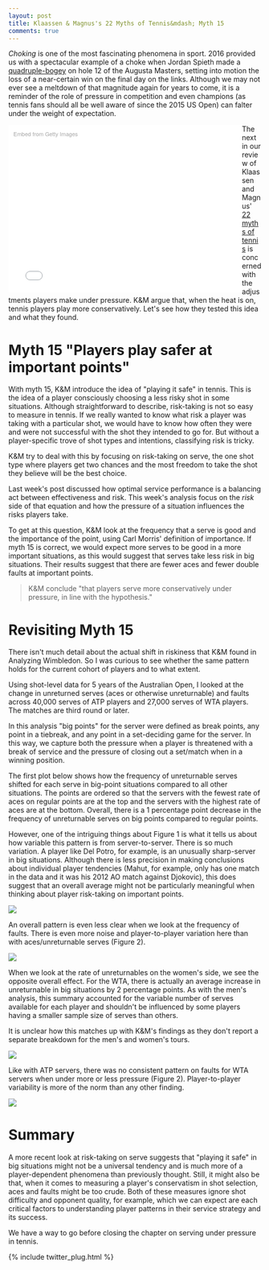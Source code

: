 ```yaml
---
layout: post
title: Klaassen & Magnus's 22 Myths of Tennis&mdash; Myth 15
comments: true
---
```


_Choking_ is one of the most fascinating phenomena in sport. 2016 provided us with a spectacular example of a choke when Jordan Spieth made a [quadruple-bogey](http://www.smh.com.au/sport/golf/us-masters-golf-2016-jordan-spieths-eye-fails-him-as-danny-willett-takes-the-green-jacket-20160411-go3dsn.html) on hole 12 of the Augusta Masters, setting into motion the loss of a near-certain win on the final day on the links. Although we may not ever see a meltdown of that magnitude again for years to come, it is a reminder of the role of pressure in competition and even champions (as tennis fans should all be well aware of since the 2015 US Open) can falter under the weight of expectation.

<div class="getty embed image" style="background-color:#fff;display:inline-block;font-family:'Helvetica Neue',Helvetica,Arial,sans-serif;color:#a7a7a7;font-size:11px;width:100%;max-width:445px;float:left;padding:2%;"><div style="padding:0;margin:0;text-align:left;"><a href="http://www.gettyimages.com/detail/469508008" target="_blank" style="color:#a7a7a7;text-decoration:none;font-weight:normal !important;border:none;display:inline-block;">Embed from Getty Images</a></div><div style="overflow:hidden;position:relative;height:0;padding:66.666667% 0 0 0;width:100%;"><iframe src="//embed.gettyimages.com/embed/469508008?et=_DxttAACQLlf0GOtLHMm1Q&viewMoreLink=on&sig=Q95xEewXIkE0FtqxP3E20P2AQRlzjsa32B9l2227eLE=&caption=true" width="445" height="297" scrolling="no" frameborder="0" style="display:inline-block;position:absolute;top:0;left:0;width:100%;height:100%;margin:0;"></iframe></div><p style="margin:0;"></p></div>

The next in our review of Klaassen and Magnus' [22 myths of tennis](https://global.oup.com/academic/product/analyzing-wimbledon-9780199355952?cc=us&lang=en&#) is concerned with the adjustments players make under pressure. K&M argue that, when the heat is on, tennis players play more conservatively. Let's see how they tested this idea and what they found. 


# Myth 15 "Players play safer at important points"

With myth 15, K&M introduce the idea of "playing it safe" in tennis. This is the idea of a player consciously choosing a less risky shot in some situations. Although straightforward to describe, risk-taking is not so easy to measure in tennis. If we really wanted to know what risk a player was taking with a particular shot, we would have to know how often they were and were not successful with the shot they intended to go for. But without a player-specific trove of shot types and intentions, classifying risk is tricky. 

K&M try to deal with this by focusing on risk-taking on serve, the one shot type where players get two chances and the most freedom to take the shot they believe will be the best choice. 

Last week's post discussed how optimal service performance is a balancing act between effectiveness and risk. This week's analysis focus on the _risk_ side of that equation and how the pressure of a situation influences the risks players take.

To get at this question, K&M look at the frequency that a serve is good and the importance of the point, using Carl Morris' definition of importance. If myth 15 is correct, we would expect more serves to be good in a more important situations, as this would suggest that serves take less risk in big situations. Their results suggest that there are fewer aces and fewer double faults at important points. 

> K&M conclude "that players serve more conservatively under pressure, in line with the hypothesis."


# Revisiting Myth 15

There isn't much detail about the actual shift in riskiness that K&M found in Analyzing Wimbledon. So I was curious to see whether the same pattern holds for the current cohort of players and to what extent. 

Using shot-level data for 5 years of the Australian Open, I looked at the change in unreturned serves (aces or otherwise unreturnable) and faults across 40,000 serves of ATP players and 27,000 serves of WTA players. The matches are third round or later.

In this analysis "big points" for the server were defined as break points, any point in a tiebreak, and any point in a set-deciding game for the server. In this way, we capture both the pressure when a player is threatened with a break of service and the pressure of closing out a set/match when in a winning position.

The first plot below shows how the frequency of unreturnable serves shifted for each serve in big-point situations compared to all other situations. The points are ordered so that the servers with the fewest rate of aces on regular points are at the top and the servers with the highest rate of aces are at the bottom. Overall, there is a 1 percentage point decrease in the frequency of unreturnable serves on big points compared to regular points. 

However, one of the intriguing things about Figure 1 is what it tells us about how variable this pattern is from server-to-server. There is so much variation. A player like Del Potro, for example, is an unusually sharp-server in big situations. Although there is less precision in making conclusions about individual player tendencies (Mahut, for example, only has one match in the data and it was his 2012 AO match against Djokovic), this does suggest that an overall average might not be particularly meaningful when thinking about player risk-taking on important points.

<img src="/assets/figure1_myth15.png" style = "margin-left:0%;" />

An overall pattern is even less clear when we look at the frequency of faults. There is even more noise and player-to-player variation here than with aces/unreturnable serves (Figure 2).

<img src="/assets/figure2_myth15.png" style = "margin-left:0%;" />

When we look at the rate of unreturnables on the women's side, we see the opposite overall effect. For the WTA, there is actually an average increase in unreturnable in big situations by 2 percentage points. As with the men's analysis, this summary accounted for the variable number of serves available for each player and shouldn't be influenced by some players having a smaller sample size of serves than others. 

It is unclear how this matches up with K&M's findings as they don't report a separate breakdown for the men's and women's tours.

<img src="/assets/figure3_myth15.png" style = "margin-left:0%;" />

Like with ATP servers, there was no consistent pattern on faults for WTA servers when under more or less pressure (Figure 2). Player-to-player variability is more of the norm than any other finding. 

<img src="/assets/figure4_myth15.png" style = "margin-left:0%;" />

# Summary

A more recent look at risk-taking on serve suggests that "playing it safe" in big situations might not be a universal tendency and is much more of a player-dependent phenomena than previously thought. Still, it might also be that, when it comes to measuring a player's conservatism in shot selection, aces and faults might be too crude. Both of these measures ignore shot difficulty and opponent quality, for example, which we can expect are each critical factors to understanding player patterns in their service strategy and its success. 

We have a way to go before closing the chapter on serving under pressure in tennis. 


{% include twitter_plug.html %}
